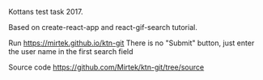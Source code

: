 Kottans test task 2017. 

Based on create-react-app and react-gif-search tutorial.

Run
https://mirtek.github.io/ktn-git
There is no "Submit" button, just enter the user name in the first search field 

Source code
https://github.com/Mirtek/ktn-git/tree/source